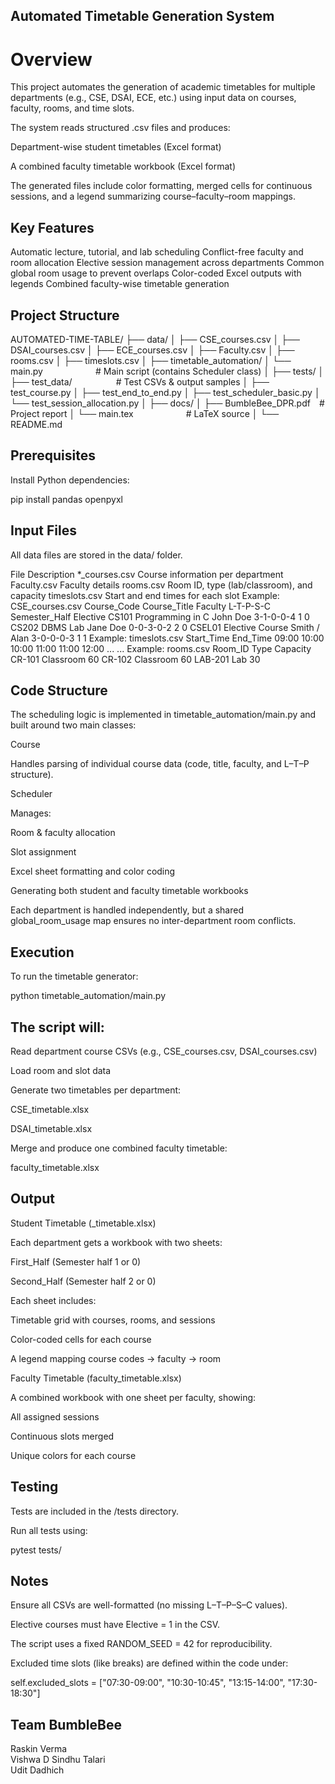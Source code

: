 ## Automated Timetable Generation System
# Overview

This project automates the generation of academic timetables for multiple departments (e.g., CSE, DSAI, ECE, etc.) using input data on courses, faculty, rooms, and time slots.

The system reads structured .csv files and produces:

Department-wise student timetables (Excel format)

A combined faculty timetable workbook (Excel format)

The generated files include color formatting, merged cells for continuous sessions, and a legend summarizing course–faculty–room mappings.

## Key Features

Automatic lecture, tutorial, and lab scheduling
Conflict-free faculty and room allocation
Elective session management across departments
Common global room usage to prevent overlaps
Color-coded Excel outputs with legends
Combined faculty-wise timetable generation

## Project Structure

AUTOMATED-TIME-TABLE/
├── data/
│ ├── CSE_courses.csv
│ ├── DSAI_courses.csv
│ ├── ECE_courses.csv
│ ├── Faculty.csv
│ ├── rooms.csv
│ ├── timeslots.csv
│
├── timetable_automation/
│ └── main.py      # Main script (contains Scheduler class)
│
├── tests/
│ ├── test_data/     # Test CSVs & output samples
│ ├── test_course.py
│ ├── test_end_to_end.py
│ ├── test_scheduler_basic.py
│ └── test_session_allocation.py
│
├── docs/
│ ├── BumbleBee_DPR.pdf # Project report
│ └── main.tex      # LaTeX source
│
└── README.md

## Prerequisites

Install Python dependencies:

pip install pandas openpyxl

## Input Files

All data files are stored in the data/ folder.

File	Description
*_courses.csv	Course information per department
Faculty.csv	Faculty details
rooms.csv	Room ID, type (lab/classroom), and capacity
timeslots.csv	Start and end times for each slot
Example: CSE_courses.csv
Course_Code	Course_Title	Faculty	L-T-P-S-C	Semester_Half	Elective
CS101	Programming in C	John Doe	3-1-0-0-4	1	0
CS202	DBMS Lab	Jane Doe	0-0-3-0-2	2	0
CSEL01	Elective Course	Smith / Alan	3-0-0-0-3	1	1
Example: timeslots.csv
Start_Time	End_Time
09:00	10:00
10:00	11:00
11:00	12:00
...	...
Example: rooms.csv
Room_ID	Type	Capacity
CR-101	Classroom	60
CR-102	Classroom	60
LAB-201	Lab	30

## Code Structure

The scheduling logic is implemented in timetable_automation/main.py and built around two main classes:

Course

Handles parsing of individual course data (code, title, faculty, and L–T–P structure).

Scheduler

Manages:

Room & faculty allocation

Slot assignment

Excel sheet formatting and color coding

Generating both student and faculty timetable workbooks

Each department is handled independently, but a shared global_room_usage map ensures no inter-department room conflicts.

## Execution

To run the timetable generator:

python timetable_automation/main.py


## The script will:

Read department course CSVs (e.g., CSE_courses.csv, DSAI_courses.csv)

Load room and slot data

Generate two timetables per department:

CSE_timetable.xlsx

DSAI_timetable.xlsx

Merge and produce one combined faculty timetable:

faculty_timetable.xlsx

## Output
 Student Timetable (<DEPT>_timetable.xlsx)

Each department gets a workbook with two sheets:

First_Half (Semester half 1 or 0)

Second_Half (Semester half 2 or 0)

Each sheet includes:

Timetable grid with courses, rooms, and sessions

Color-coded cells for each course

A legend mapping course codes → faculty → room

 Faculty Timetable (faculty_timetable.xlsx)

A combined workbook with one sheet per faculty, showing:

All assigned sessions

Continuous slots merged

Unique colors for each course

## Testing

Tests are included in the /tests directory.

Run all tests using:

pytest tests/

## Notes

Ensure all CSVs are well-formatted (no missing L–T–P–S–C values).

Elective courses must have Elective = 1 in the CSV.

The script uses a fixed RANDOM_SEED = 42 for reproducibility.

Excluded time slots (like breaks) are defined within the code under:

self.excluded_slots = ["07:30-09:00", "10:30-10:45", "13:15-14:00", "17:30-18:30"]

## Team BumbleBee
Raskin Verma	
Vishwa D
Sindhu Talari	
Udit Dadhich
